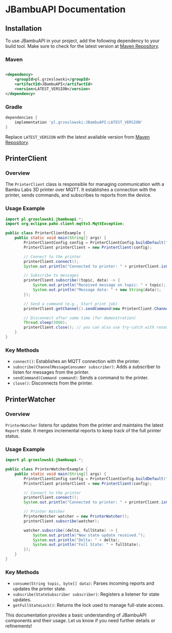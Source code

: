 # JBambuAPI Documentation

## Installation

To use JBambuAPI in your project, add the following dependency to your build tool. Make sure to check for the latest
version at [Maven Repository](https://mvnrepository.com/artifact/pl.grzeslowski/JBambuAPI).

### Maven

```xml

<dependency>
	<groupId>pl.grzeslowski</groupId>
	<artifactId>JBambuAPI</artifactId>
	<version>LATEST_VERSION</version>
</dependency>
```

### Gradle

```gradle
dependencies {
    implementation 'pl.grzeslowski:JBambuAPI:LATEST_VERSION'
}
```

Replace `LATEST_VERSION` with the latest available version
from [Maven Repository](https://mvnrepository.com/artifact/pl.grzeslowski/JBambuAPI).

## PrinterClient

### Overview

The `PrinterClient` class is responsible for managing communication with a Bambu Labs 3D printer over MQTT. It
establishes a connection with the printer, sends commands, and subscribes to reports from the device.

### Usage Example

```java
import pl.grzeslowski.jbambuapi.*;
import org.eclipse.paho.client.mqttv3.MqttException;

public class PrinterClientExample {
    public static void main(String[] args) {
        PrinterClientConfig config = PrinterClientConfig.buildDefault("printer-host", "printer-serial", "access-code".toCharArray());
        PrinterClient printerClient = new PrinterClient(config);

        // Connect to the printer
        printerClient.connect();
        System.out.println("Connected to printer: " + printerClient.isConnected());

        // Subscribe to messages
        printerClient.subscribe((topic, data) -> {
            System.out.println("Received message on topic: " + topic);
            System.out.println("Message data: " + new String(data));
        });

        // Send a command (e.g., Start print job)
        printerClient.getChannel().sendCommand(new PrinterClient.Channel.PrintCommand(PrinterClient.Channel.PrintCommand.RESUME));

        // Disconnect after some time (for demonstration)
        Thread.sleep(5000);
        printerClient.close(); // you can also use try-catch with resources
    }
}
```

### Key Methods

- `connect()`: Establishes an MQTT connection with the printer.
- `subscribe(ChannelMessageConsumer subscriber)`: Adds a subscriber to listen for messages from the printer.
- `sendCommand(Command command)`: Sends a command to the printer.
- `close()`: Disconnects from the printer.

## PrinterWatcher

### Overview

`PrinterWatcher` listens for updates from the printer and maintains the latest `Report` state. It merges incremental
reports to keep track of the full printer status.

### Usage Example

```java
import pl.grzeslowski.jbambuapi.*;

public class PrinterWatcherExample {
    public static void main(String[] args) {
        PrinterClientConfig config = PrinterClientConfig.buildDefault("printer-host", "printer-serial", "access-code".toCharArray());
        PrinterClient printerClient = new PrinterClient(config);

        // Connect to the printer
        printerClient.connect();
        System.out.println("Connected to printer: " + printerClient.isConnected());

        // Printer Watcher
        PrinterWatcher watcher = new PrinterWatcher();
        printerClient.subscribe(watcher);

        watcher.subscribe((delta, fullState) -> {
            System.out.println("New state update received.");
            System.out.println("Delta: " + delta);
            System.out.println("Full State: " + fullState);
        });
    }
}
```

### Key Methods

- `consume(String topic, byte[] data)`: Parses incoming reports and updates the printer state.
- `subscribe(StateSubscriber subscriber)`: Registers a listener for state updates.
- `getFullStateLock()`: Returns the lock used to manage full-state access.

This documentation provides a basic understanding of JBambuAPI components and their usage. Let us know if you need
further details or refinements!


